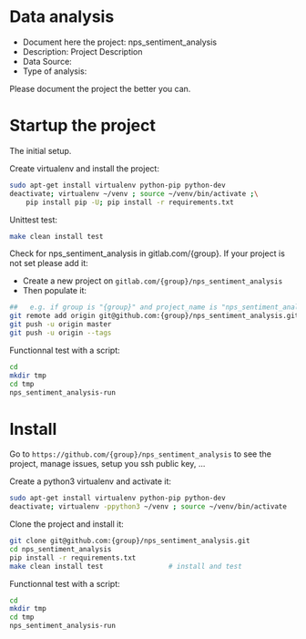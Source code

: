 # Data analysis
- Document here the project: nps_sentiment_analysis
- Description: Project Description
- Data Source:
- Type of analysis:

Please document the project the better you can.

# Startup the project

The initial setup.

Create virtualenv and install the project:
```bash
sudo apt-get install virtualenv python-pip python-dev
deactivate; virtualenv ~/venv ; source ~/venv/bin/activate ;\
    pip install pip -U; pip install -r requirements.txt
```

Unittest test:
```bash
make clean install test
```

Check for nps_sentiment_analysis in gitlab.com/{group}.
If your project is not set please add it:

- Create a new project on `gitlab.com/{group}/nps_sentiment_analysis`
- Then populate it:

```bash
##   e.g. if group is "{group}" and project_name is "nps_sentiment_analysis"
git remote add origin git@github.com:{group}/nps_sentiment_analysis.git
git push -u origin master
git push -u origin --tags
```

Functionnal test with a script:

```bash
cd
mkdir tmp
cd tmp
nps_sentiment_analysis-run
```

# Install

Go to `https://github.com/{group}/nps_sentiment_analysis` to see the project, manage issues,
setup you ssh public key, ...

Create a python3 virtualenv and activate it:

```bash
sudo apt-get install virtualenv python-pip python-dev
deactivate; virtualenv -ppython3 ~/venv ; source ~/venv/bin/activate
```

Clone the project and install it:

```bash
git clone git@github.com:{group}/nps_sentiment_analysis.git
cd nps_sentiment_analysis
pip install -r requirements.txt
make clean install test                # install and test
```
Functionnal test with a script:

```bash
cd
mkdir tmp
cd tmp
nps_sentiment_analysis-run
```
